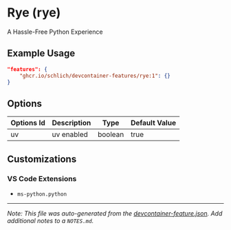 
# Rye (rye)

A Hassle-Free Python Experience

## Example Usage

```json
"features": {
    "ghcr.io/schlich/devcontainer-features/rye:1": {}
}
```

## Options

| Options Id | Description | Type | Default Value |
|-----|-----|-----|-----|
| uv | uv enabled | boolean | true |

## Customizations

### VS Code Extensions

- `ms-python.python`



---

_Note: This file was auto-generated from the [devcontainer-feature.json](https://github.com/schlich/devcontainer-features/blob/main/src/rye/devcontainer-feature.json).  Add additional notes to a `NOTES.md`._

